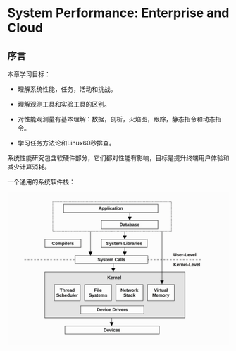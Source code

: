 # System Performance: Enterprise and Cloud

## 序言

本章学习目标：

* 理解系统性能，任务，活动和挑战。

* 理解观测工具和实验工具的区别。

* 对性能观测量有基本理解：数据，剖析，火焰图，跟踪，静态指令和动态指令。

* 学习任务方法论和Linux60秒排查。

系统性能研究包含软硬件部分，它们都对性能有影响，目标是提升终端用户体验和减少计算消耗。

一个通用的系统软件栈：

![通用系统软件栈](static/sp_1_1.png)


